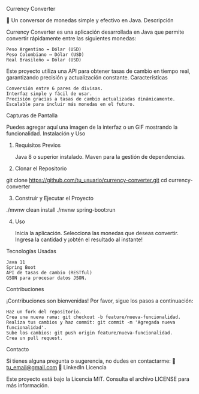 Currency Converter

🚀 Un conversor de monedas simple y efectivo en Java.
Descripción

Currency Converter es una aplicación desarrollada en Java que permite convertir rápidamente entre las siguientes monedas:

    Peso Argentino ↔ Dólar (USD)
    Peso Colombiano ↔ Dólar (USD)
    Real Brasileño ↔ Dólar (USD)

Este proyecto utiliza una API para obtener tasas de cambio en tiempo real, garantizando precisión y actualización constante.
Características

    Conversión entre 6 pares de divisas.
    Interfaz simple y fácil de usar.
    Precisión gracias a tasas de cambio actualizadas dinámicamente.
    Escalable para incluir más monedas en el futuro.

Capturas de Pantalla

Puedes agregar aquí una imagen de la interfaz o un GIF mostrando la funcionalidad.
Instalación y Uso
1. Requisitos Previos

    Java 8 o superior instalado.
    Maven para la gestión de dependencias.

2. Clonar el Repositorio

git clone https://github.com/tu_usuario/currency-converter.git
cd currency-converter

3. Construir y Ejecutar el Proyecto

./mvnw clean install
./mvnw spring-boot:run

4. Uso

    Inicia la aplicación.
    Selecciona las monedas que deseas convertir.
    Ingresa la cantidad y ¡obtén el resultado al instante!

Tecnologías Usadas

    Java 11
    Spring Boot
    API de tasas de cambio (RESTful)
    GSON para procesar datos JSON.

Contribuciones

¡Contribuciones son bienvenidas! Por favor, sigue los pasos a continuación:

    Haz un fork del repositorio.
    Crea una nueva rama: git checkout -b feature/nueva-funcionalidad.
    Realiza tus cambios y haz commit: git commit -m 'Agregada nueva funcionalidad'.
    Sube los cambios: git push origin feature/nueva-funcionalidad.
    Crea un pull request.

Contacto

Si tienes alguna pregunta o sugerencia, no dudes en contactarme:
📧 tu_email@gmail.com
💼 LinkedIn
Licencia

Este proyecto está bajo la Licencia MIT. Consulta el archivo LICENSE para más información.
